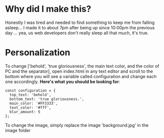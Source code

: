 # Why did I make this?

Honestly I was tired and needed to find something to keep me from falling asleep... I made it to about 7pm after being up since 10:00pm the previous day ... yea, us web developers don't really sleep all that much, it's true.

# Personalization

To change ['behold', 'true gloriousness', the main text color, and the color of PC and the separator], open index.html in any text editor and scroll to the bottom where you will see a variable called configuration and change each one accordingly.
**Here's what you should be looking for**:

```
const configuration = {
  top_text: 'behold',
  bottom_text: 'true gloriousness.',
  main_color: '#FF3333',
  text_color: '#fff',
  blur_amount: 5
};
```

To change the image, simply replace the image 'background.jpg' in the image folder